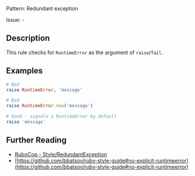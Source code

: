 Pattern: Redundant exception

Issue: -

## Description

This rule checks for `RuntimeError` as the argument of `raise`/`fail`.

## Examples

```ruby
# Bad
raise RuntimeError, 'message'

# Bad
raise RuntimeError.new('message')

# Good - signals a RuntimeError by default
raise 'message'
```

## Further Reading

* [RuboCop - Style/RedundantException](https://rubocop.readthedocs.io/en/latest/cops_style/#styleredundantexception)
* [https://github.com/bbatsov/ruby-style-guide#no-explicit-runtimeerror](https://github.com/bbatsov/ruby-style-guide#no-explicit-runtimeerror)
